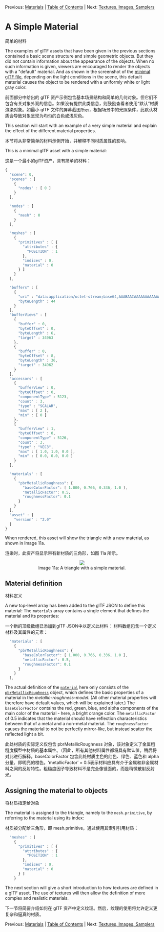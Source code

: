 Previous: [Materials](gltfTutorial_010_Materials.md) | [Table of Contents](README.md) | Next: [Textures, Images, Samplers](gltfTutorial_012_TexturesImagesSamplers.md)

# A Simple Material
简单的材料

The examples of glTF assets that have been given in the previous sections contained a basic scene structure and simple geometric objects. But they did not contain information about the appearance of the objects. When no such information is given, viewers are encouraged to render the objects with a "default" material. And as shown in the screenshot of the [minimal glTF file](gltfTutorial_003_MinimalGltfFile.md), depending on the light conditions in the scene, this default material causes the object to be rendered with a uniformly white or light gray color.

前面部分中给出的 glTF 资产示例包含基本场景结构和简单的几何对象。但它们不包含有关对象外观的信息。如果没有提供此类信息，则鼓励查看者使用“默认”材质渲染对象。如最小 glTF 文件的屏幕截图所示，根据场景中的光照条件，此默认材质会导致对象呈现为均匀的白色或浅灰色。

This section will start with an example of a very simple material and explain the effect of the different material properties.

本节将从非常简单的材料示例开始，并解释不同材质属性的影响。

This is a minimal glTF asset with a simple material:

这是一个最小的glTF资产，具有简单的材料：

```javascript
{
  "scene": 0,
  "scenes" : [
    {
      "nodes" : [ 0 ]
    }
  ],

  "nodes" : [
    {
      "mesh" : 0
    }
  ],

  "meshes" : [
    {
      "primitives" : [ {
        "attributes" : {
          "POSITION" : 1
        },
        "indices" : 0,
        "material" : 0
      } ]
    }
  ],

  "buffers" : [
    {
      "uri" : "data:application/octet-stream;base64,AAABAAIAAAAAAAAAAAAAAAAAAAAAAIA/AAAAAAAAAAAAAAAAAACAPwAAAAA=",
      "byteLength" : 44
    }
  ],
  "bufferViews" : [
    {
      "buffer" : 0,
      "byteOffset" : 0,
      "byteLength" : 6,
      "target" : 34963
    },
    {
      "buffer" : 0,
      "byteOffset" : 8,
      "byteLength" : 36,
      "target" : 34962
    }
  ],
  "accessors" : [
    {
      "bufferView" : 0,
      "byteOffset" : 0,
      "componentType" : 5123,
      "count" : 3,
      "type" : "SCALAR",
      "max" : [ 2 ],
      "min" : [ 0 ]
    },
    {
      "bufferView" : 1,
      "byteOffset" : 0,
      "componentType" : 5126,
      "count" : 3,
      "type" : "VEC3",
      "max" : [ 1.0, 1.0, 0.0 ],
      "min" : [ 0.0, 0.0, 0.0 ]
    }
  ],

  "materials" : [
    {
      "pbrMetallicRoughness": {
        "baseColorFactor": [ 1.000, 0.766, 0.336, 1.0 ],
        "metallicFactor": 0.5,
        "roughnessFactor": 0.1
      }
    }
  ],
  "asset" : {
    "version" : "2.0"
  }
}
```

When rendered, this asset will show the triangle with a new material, as shown in Image 11a.

渲染时，此资产将显示带有新材质的三角形，如图 11a 所示。

<p align="center">
<img src="images/simpleMaterial.png" /><br>
<a name="simpleMaterial-png"></a>Image 11a: A triangle with a simple material.
</p>

## Material definition

材料定义

A new top-level array has been added to the glTF JSON to define this material: The `materials` array contains a single element that defines the material and its properties:

一个新的顶级数组已添加到glTF JSON中以定义此材料： 材料数组包含一个定义材料及其属性的元素：

```javascript
  "materials" : [
    {
      "pbrMetallicRoughness": {
        "baseColorFactor": [ 1.000, 0.766, 0.336, 1.0 ],
        "metallicFactor": 0.5,
        "roughnessFactor": 0.1
      }
    }
  ],
```

The actual definition of the [`material`](https://www.khronos.org/registry/glTF/specs/2.0/glTF-2.0.html#reference-material) here only consists of the [`pbrMetallicRoughness`](https://www.khronos.org/registry/glTF/specs/2.0/glTF-2.0.html#reference-material-pbrmetallicroughness) object, which defines the basic properties of a material in the *metallic-roughness-model*. (All other material properties will therefore have default values, which will be explained later.) The `baseColorFactor` contains the red, green, blue, and alpha components of the main color of the material - here, a bright orange color. The `metallicFactor` of 0.5 indicates that the material should have reflection characteristics between that of a metal and a non-metal material. The `roughnessFactor` causes the material to not be perfectly mirror-like, but instead scatter the reflected light a bit.

此处材质的实际定义仅包含 pbrMetallicRoughness 对象，该对象定义了金属粗糙度模型中材质的基本属性。（因此，所有其他材料属性都将具有默认值，稍后将对此进行解释。baseColorFactor 包含此处材质主色的红色、绿色、蓝色和 alpha 分量，即明亮的橙色。‘metallicFactor’ = 0.5表示材料应具有介于金属和非金属材料之间的反射特性。粗糙度因子导致材料不是完全像镜面的，而是稍微散射反射光。

## Assigning the material to objects

将材质指定给对象

The material is assigned to the triangle, namely to the `mesh.primitive`, by referring to the material using its index:

材质被分配给三角形，即 mesh.primitive，通过使用其索引引用材质：

```javascript
  "meshes" : [
    {
      "primitives" : [ {
        "attributes" : {
          "POSITION" : 1
        },
        "indices" : 0,
        "material" : 0
      } ]
    }
```

The next section will give a short introduction to how textures are defined in a glTF asset. The use of textures will then allow the definition of more complex and realistic materials.

下一节将简要介绍如何在 glTF 资产中定义纹理。然后，纹理的使用将允许定义更复杂和逼真的材质。

Previous: [Materials](gltfTutorial_010_Materials.md) | [Table of Contents](README.md) | Next: [Textures, Images, Samplers](gltfTutorial_012_TexturesImagesSamplers.md)
